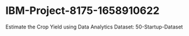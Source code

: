 # IBM-Project-8175-1658910622
Estimate the Crop Yield using Data Analytics
Dataset: 50-Startup-Dataset
